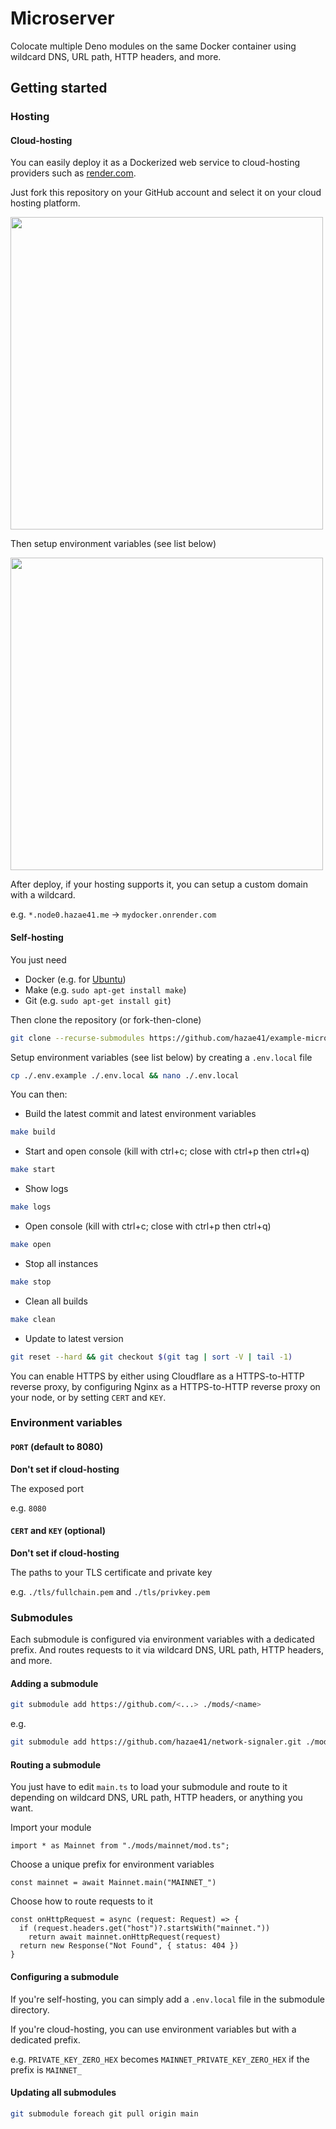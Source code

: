 # Microserver

Colocate multiple Deno modules on the same Docker container using wildcard DNS, URL path, HTTP headers, and more.

## Getting started

### Hosting

#### Cloud-hosting

You can easily deploy it as a Dockerized web service to cloud-hosting providers such as [render.com](https://render.com).

Just fork this repository on your GitHub account and select it on your cloud hosting platform.

<img src="https://github.com/hazae41/network-ws-to-tcp-proxy/assets/4405263/57eb5e56-7475-4bbf-9ba0-548f1444d6ff" width="500" />

Then setup environment variables (see list below)

<img src="https://github.com/hazae41/network-ws-to-tcp-proxy/assets/4405263/19c3c3a4-7833-4bf5-bd6c-3dac1e7f6e49" width="500" />

After deploy, if your hosting supports it, you can setup a custom domain with a wildcard.

e.g. `*.node0.hazae41.me` -> `mydocker.onrender.com`

#### Self-hosting

You just need 
- Docker (e.g. for [Ubuntu](https://docs.docker.com/engine/install/ubuntu/))
- Make (e.g. `sudo apt-get install make`)
- Git (e.g. `sudo apt-get install git`)

Then clone the repository (or fork-then-clone)

```bash
git clone --recurse-submodules https://github.com/hazae41/example-microserver <name> && cd ./<name>
```

Setup environment variables (see list below) by creating a `.env.local` file

```bash
cp ./.env.example ./.env.local && nano ./.env.local
```

You can then: 

- Build the latest commit and latest environment variables

```bash
make build
```

- Start and open console (kill with ctrl+c; close with ctrl+p then ctrl+q)

```bash
make start
```

- Show logs

```bash
make logs
```

- Open console (kill with ctrl+c; close with ctrl+p then ctrl+q)

```bash
make open
```

- Stop all instances

```bash
make stop
```

- Clean all builds

```bash
make clean
```

- Update to latest version

```bash
git reset --hard && git checkout $(git tag | sort -V | tail -1) 
```

You can enable HTTPS by either using Cloudflare as a HTTPS-to-HTTP reverse proxy, by configuring Nginx as a HTTPS-to-HTTP reverse proxy on your node, or by setting `CERT` and `KEY`.

### Environment variables

#### `PORT` (default to 8080)

**Don't set if cloud-hosting**

The exposed port

e.g. `8080`

#### `CERT` and `KEY` (optional)

**Don't set if cloud-hosting**

The paths to your TLS certificate and private key

e.g. `./tls/fullchain.pem` and `./tls/privkey.pem`

### Submodules

Each submodule is configured via environment variables with a dedicated prefix. And routes requests to it via wildcard DNS, URL path, HTTP headers, and more.

#### Adding a submodule

```bash
git submodule add https://github.com/<...> ./mods/<name>
```

e.g.

```bash
git submodule add https://github.com/hazae41/network-signaler.git ./mods/signal
```

#### Routing a submodule

You just have to edit `main.ts` to load your submodule and route to it depending on wildcard DNS, URL path, HTTP headers, or anything you want.

Import your module

```tsx
import * as Mainnet from "./mods/mainnet/mod.ts";
```

Choose a unique prefix for environment variables

```tsx
const mainnet = await Mainnet.main("MAINNET_")
```

Choose how to route requests to it

```tsx
const onHttpRequest = async (request: Request) => {
  if (request.headers.get("host")?.startsWith("mainnet."))
    return await mainnet.onHttpRequest(request)
  return new Response("Not Found", { status: 404 })
}
```

#### Configuring a submodule

If you're self-hosting, you can simply add a `.env.local` file in the submodule directory.

If you're cloud-hosting, you can use environment variables but with a dedicated prefix.

e.g. `PRIVATE_KEY_ZERO_HEX` becomes `MAINNET_PRIVATE_KEY_ZERO_HEX` if the prefix is `MAINNET_`

#### Updating all submodules

```bash
git submodule foreach git pull origin main
```
